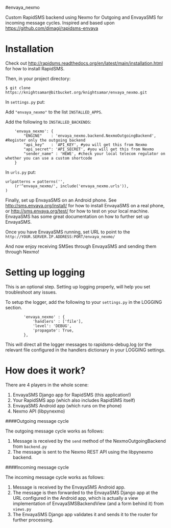 #envaya_nexmo

Custom RapidSMS backend using Nexmo for Outgoing and EnvayaSMS for incoming message cycles.
Inspired and based upon https://github.com/dimagi/rapidsms-envaya

Installation
============

Check out http://rapidsms.readthedocs.org/en/latest/main/installation.html for how to install RapidSMS.

Then, in your project directory:

```
$ git clone https://knightsamar@bitbucket.org/knightsamar/envaya_nexmo.git
```
In `settings.py` put:

Add `"envaya_nexmo"` to the list `INSTALLED_APPS`.

Add the following to `INSTALLED_BACKENDS`:

```
    'envaya_nexmo': {
        "ENGINE"    : 'envaya_nexmo.backend.NexmoOutgoingBackend', #Register only the outgoing backend
        "api_key"   : 'API_KEY', #you will get this from Nexmo
        "api_secret": 'API_SECRET', #you will get this from Nexmo
        "sender_name" : 'HEWE', #check your local telecom regulator on whether you can use a custom shortcode
    }
```

In `urls.py` put:

```
urlpatterns = patterns('',
    (r'^envaya_nexmo/', include('envaya_nexmo.urls')),
)
```

Finally, set up EnvayaSMS on an Android phone. See http://sms.envaya.org/install/ for how to install EnvayaSMS on a real phone, or http://sms.envaya.org/test/ for how to test on your local machine. EnvayaSMS has some great documentation on how to further set up EnvayaSMS.

Once you have EnvayaSMS running, set URL to point to the `http://YOUR.SERVER.IP.ADDRESS:PORT/envaya_nexmo/`

And now enjoy receiving SMSes through EnvayaSMS and sending them through Nexmo!

Setting up logging
==================

This is an optional step. Setting up logging properly, will help you set troubleshoot any issues. 

To setup the logger, add the following to your `settings.py` in the  LOGGING section.

```
        'envaya_nexmo' : {
            'handlers' : ['file'],
            'level': 'DEBUG',
            'propagate': True,
        },
```

This will direct all the logger messages to rapidsms-debug.log (or the relevant file configured in the handlers dictionary in your LOGGING settings.

How does it work?
=================

There are 4 players in the whole scene:

1. EnvayaSMS Django app for RapidSMS (this application!)
1. Your RapidSMS app (which also includes RapidSMS itself)
1. EnvayaSMS Android app (which runs on the phone)
1. Nexmo API (libpynexmo)

####Outgoing message cycle

The outgoing message cycle works as follows:

1. Message is received by the `send` method of the NexmoOutgoingBackend from `backend.py`
1. The message is sent to the Nexmo REST API using the libpynexmo backend.

####Incoming message cycle

The incoming message cycle works as follows:

1. Message is received by the EnvayaSMS Android app.
1. The message is then forwarded to the EnvayaSMS Django app at the URL configured in the Android app, which is actually a view implementation of EnvayaSMSBackendView (and a form behind it) from `views.py`
1. The EnvayaSMS Django app validates it and sends it to the router for further processing.
